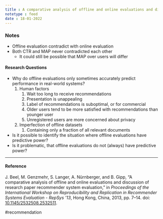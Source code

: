 ```yaml
---
title : A comparative analysis of offline and online evaluations and discussions of research paper recommender system evaluation
notetype : feed
date : 18-01-2022
---
```




### Notes

- Offline evaluation contradict with online evaluation
- Both CTR and MAP never contradicted each other
	- It could still be possible that MAP over users will differ


#### Research Questions
- Why do offline evaluations only sometimes accurately predict performance in real-world systems?
	1. Human factors
		1. Wait too long to receive recommendations
		2. Presentation is unappealing 
		3. Label of recommendations is suboptimal, or for commercial 
		4. Older users tend to be more satisfied with recommendations than younger user
		5. Unregistered users are more concerned about privacy
	2. Imperfection of offline datasets
		1. Containing only a fraction of all relevant documents
- Is it possible to identify the situation where offline evaluations have predictive power?
- Is it problematic, that offline evaluations do not (always) have predictive power?


---

#### Reference

J. Beel, M. Genzmehr, S. Langer, A. Nürnberger, and B. Gipp, “A comparative analysis of offline and online evaluations and discussion of research paper recommender system evaluation,” in _Proceedings of the International Workshop on Reproducibility and Replication in Recommender Systems Evaluation - RepSys ’13_, Hong Kong, China, 2013, pp. 7–14. doi: [10.1145/2532508.2532511](https://doi.org/10.1145/2532508.2532511).

#recommendation 